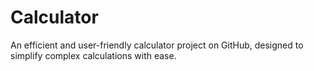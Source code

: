 # Calculator
An efficient and user-friendly calculator project on GitHub, designed to simplify complex calculations with ease.

